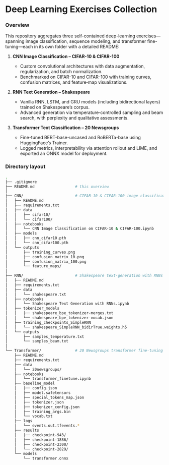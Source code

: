 # Deep Learning Exercises Collection

### Overview  
This repository aggregates three self-contained deep-learning exercises—spanning image classification, sequence modeling, and transformer fine-tuning—each in its own folder with a detailed README:

1. **CNN Image Classification – CIFAR-10 & CIFAR-100**  
   - Custom convolutional architectures with data augmentation, regularization, and batch normalization.  
   - Benchmarked on CIFAR-10 and CIFAR-100 with training curves, confusion matrices, and feature‐map visualizations.

2. **RNN Text Generation – Shakespeare**  
   - Vanilla RNN, LSTM, and GRU models (including bidirectional layers) trained on Shakespeare’s corpus.  
   - Advanced generation via temperature‐controlled sampling and beam search, with perplexity and qualitative assessments.

3. **Transformer Text Classification – 20 Newsgroups**  
   - Fine-tuned BERT-base-uncased and RoBERTa-base using HuggingFace’s Trainer.  
   - Logged metrics, interpretability via attention rollout and LIME, and exported an ONNX model for deployment.


### Directory layout  

```bash
.
├── .gitignore
├── README.md                  # this overview
│
├── CNN/                       # CIFAR-10 & CIFAR-100 image classification
│   ├── README.md
│   ├── requirements.txt
│   ├── data
│   │   ├── cifar10/
│   │   └── cifar100/
│   ├── notebooks
│   │   └── CNN Image Classification on CIFAR-10 & CIFAR-100.ipynb
│   ├── models
│   │   ├── cnn_cifar10.pth
│   │   └── cnn_cifar100.pth
│   └── outputs
│       ├── training_curves.png
│       ├── confusion_matrix_10.png
│       ├── confusion_matrix_100.png
│       └── feature_maps/
│
├── RNN/                       # Shakespeare text-generation with RNNs
│   ├── README.md
│   ├── requirements.txt
│   ├── data
│   │   └── shakespeare.txt
│   ├── notebooks
│   │   └── Shakespeare Text Generation with RNNs.ipynb
│   ├── tokenizer_models
│   │   ├── shakespeare_bpe_tokenizer-merges.txt
│   │   └── shakespeare_bpe_tokenizer-vocab.json
│   ├── training_checkpoints_SimpleRNN
│   │   └── shakespeare_SimpleRNN_bidirTrue.weights.h5
│   └── outputs
│       ├── samples_temperature.txt
│       └── samples_beam.txt
│
└── Transformer/               # 20 Newsgroups transformer fine-tuning
    ├── README.md
    ├── requirements.txt
    ├── data
    │   └── 20newsgroups/
    ├── notebooks
    │   └── transformer_finetune.ipynb
    ├── baseline_model
    │   ├── config.json
    │   ├── model.safetensors
    │   ├── special_tokens_map.json
    │   ├── tokenizer.json
    │   ├── tokenizer_config.json
    │   ├── training_args.bin
    │   └── vocab.txt
    ├── logs
    │   └── events.out.tfevents.*
    ├── results
    │   ├── checkpoint-943/
    │   ├── checkpoint-1886/
    │   ├── checkpoint-2300/
    │   └── checkpoint-2829/
    └── models
        └── transformer.onnx
```
